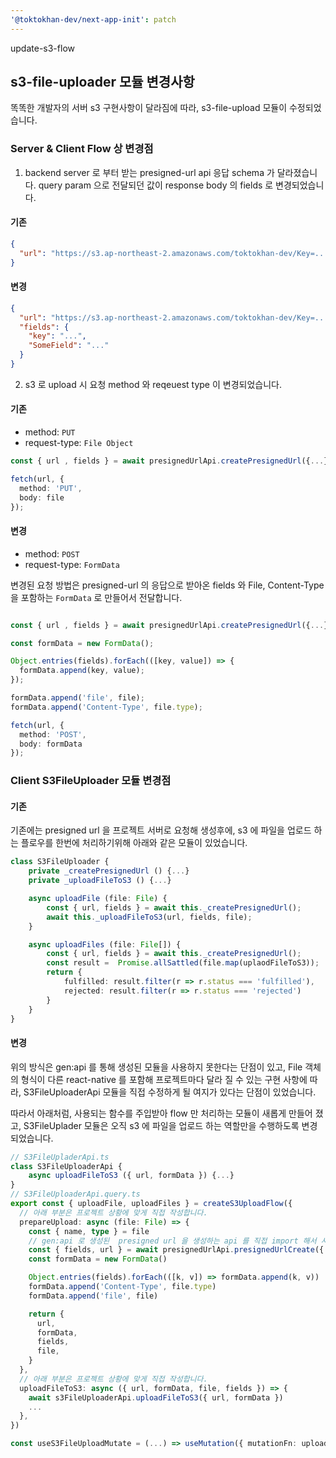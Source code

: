 ```yaml
---
'@toktokhan-dev/next-app-init': patch
---
```


update-s3-flow

## s3-file-uploader 모듈 변경사항

똑똑한 개발자의 서버 s3 구현사항이 달라짐에 따라, s3-file-upload 모듈이 수정되었습니다.

### Server & Client Flow 상 변경점

1. backend server 로 부터 받는 presigned-url api 응답 schema 가 달라졌습니다. query param 으로 전달되던 값이 response body 의 fields 로 변경되었습니다.

#### 기존

```json
{
  "url": "https://s3.ap-northeast-2.amazonaws.com/toktokhan-dev/Key=...&SomeField=..."
}
```

#### 변경

```json
{
  "url": "https://s3.ap-northeast-2.amazonaws.com/toktokhan-dev/Key=...",
  "fields": {
    "key": "...",
    "SomeField": "..."
  }
}
```

2. s3 로 upload 시 요청 method 와 reqeuest type 이 변경되었습니다.

#### 기존

- method: `PUT`
- request-type: `File Object`

```ts
const { url , fields } = await presignedUrlApi.createPresignedUrl({...});

fetch(url, {
  method: 'PUT',
  body: file
});

```

#### 변경

- method: `POST`
- request-type: `FormData`

변경된 요청 방법은 presigned-url 의 응답으로 받아온 fields 와 File, Content-Type 을 포함하는 `FormData` 로 만들어서 전달합니다.

```ts

const { url , fields } = await presignedUrlApi.createPresignedUrl({...});

const formData = new FormData();

Object.entries(fields).forEach(([key, value]) => {
  formData.append(key, value);
});

formData.append('file', file);
formData.append('Content-Type', file.type);

fetch(url, {
  method: 'POST',
  body: formData
});

```

### Client S3FileUploader 모듈 변경점

#### 기존

기존에는 presigned url 을 프로젝트 서버로 요청해 생성후에, s3 에 파일을 업로드 하는 플로우를 한번에 처리하기위해 아래와 같은 모듈이 있었습니다.

```ts
class S3FileUploader {
    private _createPresignedUrl () {...}
    private _uploadFileToS3 () {...}

    async uploadFile (file: File) {
        const { url, fields } = await this._createPresignedUrl();
        await this._uploadFileToS3(url, fields, file);
    }

    async uploadFiles (file: File[]) {
        const { url, fields } = await this._createPresignedUrl();
        const result =  Promise.allSattled(file.map(uplaodFileToS3));
        return {
            fulfilled: result.filter(r => r.status === 'fulfilled'),
            rejected: result.filter(r => r.status === 'rejected')
        }
    }
}
```

#### 변경

위의 방식은 gen:api 를 통해 생성된 모듈을 사용하지 못한다는 단점이 있고, File 객체의 형식이 다른 react-native 를 포함해 프로젝트마다 달라 질 수 있는 구현 사항에 따라,
S3FileUploaderApi 모듈을 직접 수정하게 될 여지가 있다는 단점이 있었습니다.

따라서 아래처럼, 사용되는 함수를 주입받아 flow 만 처리하는 모듈이 새롭게 만들어 졌고, S3FileUplader 모듈은 오직 s3 에 파일을 업로드 하는 역할만을 수행하도록 변경되었습니다.

```ts
// S3FileUpladerApi.ts
class S3FileUploaderApi {
    async uploadFileToS3 ({ url, formData }) {...}
}
// S3FileUploaderApi.query.ts
export const { uploadFile, uploadFiles } = createS3UploadFlow({
  // 아래 부분은 프로젝트 상황에 맞게 직접 작성합니다.
  prepareUpload: async (file: File) => {
    const { name, type } = file
    // gen:api 로 생성된  presigned url 을 생성하는 api 를 직접 import 해서 사용합니다.
    const { fields, url } = await presignedUrlApi.presignedUrlCreate({ name, type })
    const formData = new FormData()

    Object.entries(fields).forEach(([k, v]) => formData.append(k, v))
    formData.append('Content-Type', file.type)
    formData.append('file', file)

    return {
      url,
      formData,
      fields,
      file,
    }
  },
  // 아래 부분은 프로젝트 상황에 맞게 직접 작성합니다.
  uploadFileToS3: async ({ url, formData, file, fields }) => {
    await s3FileUploaderApi.uploadFileToS3({ url, formData })
    ...
  },
})

const useS3FileUploadMutate = (...) => useMutation({ mutationFn: uploadFile })
```
